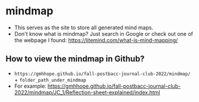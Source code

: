 # mindmap
- This serves as the site to store all generated mind maps. 
- Don't know what is mindmap? Just search in Google or check out one of the webpage I found: https://litemind.com/what-is-mind-mapping/

## How to view the mindmap in Github?
- `https://gmhhope.github.io/fall-postbacc-journal-club-2022/mindmap/` + `folder_path_under_mindmap`
- For example: https://gmhhope.github.io/fall-postbacc-journal-club-2022/mindmap/JC_1/Reflection-sheet-explained/index.html
